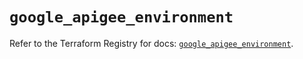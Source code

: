 # `google_apigee_environment`

Refer to the Terraform Registry for docs: [`google_apigee_environment`](https://registry.terraform.io/providers/hashicorp/google/6.42.0/docs/resources/apigee_environment).
